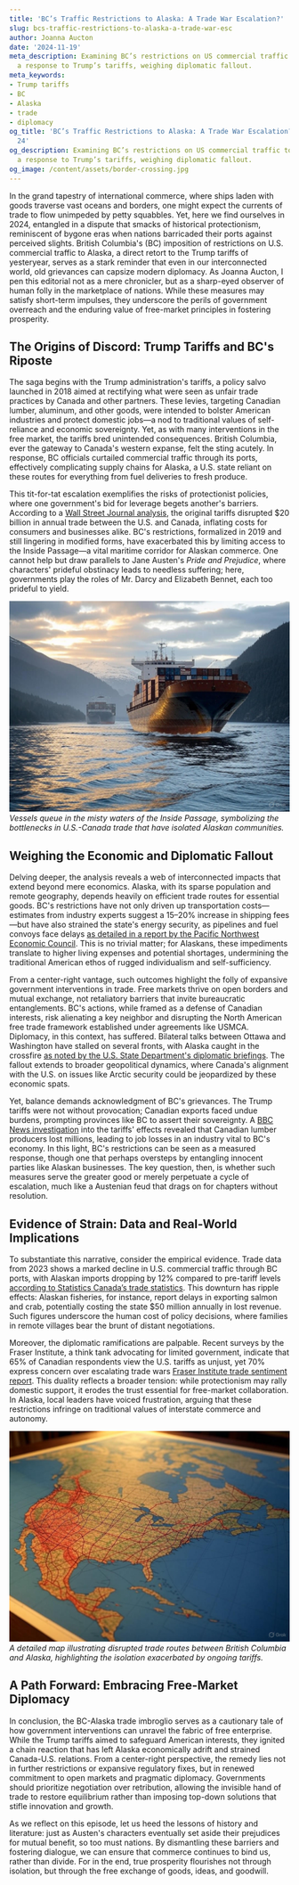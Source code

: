 ```yaml
---
title: 'BC’s Traffic Restrictions to Alaska: A Trade War Escalation?'
slug: bcs-traffic-restrictions-to-alaska-a-trade-war-esc
author: Joanna Aucton
date: '2024-11-19'
meta_description: Examining BC’s restrictions on US commercial traffic to Alaska as
  a response to Trump’s tariffs, weighing diplomatic fallout.
meta_keywords:
- Trump tariffs
- BC
- Alaska
- trade
- diplomacy
og_title: 'BC’s Traffic Restrictions to Alaska: A Trade War Escalation? - Spot News
  24'
og_description: Examining BC’s restrictions on US commercial traffic to Alaska as
  a response to Trump’s tariffs, weighing diplomatic fallout.
og_image: /content/assets/border-crossing.jpg
---
```


In the grand tapestry of international commerce, where ships laden with goods traverse vast oceans and borders, one might expect the currents of trade to flow unimpeded by petty squabbles. Yet, here we find ourselves in 2024, entangled in a dispute that smacks of historical protectionism, reminiscent of bygone eras when nations barricaded their ports against perceived slights. British Columbia's (BC) imposition of restrictions on U.S. commercial traffic to Alaska, a direct retort to the Trump tariffs of yesteryear, serves as a stark reminder that even in our interconnected world, old grievances can capsize modern diplomacy. As Joanna Aucton, I pen this editorial not as a mere chronicler, but as a sharp-eyed observer of human folly in the marketplace of nations. While these measures may satisfy short-term impulses, they underscore the perils of government overreach and the enduring value of free-market principles in fostering prosperity.

## The Origins of Discord: Trump Tariffs and BC's Riposte

The saga begins with the Trump administration's tariffs, a policy salvo launched in 2018 aimed at rectifying what were seen as unfair trade practices by Canada and other partners. These levies, targeting Canadian lumber, aluminum, and other goods, were intended to bolster American industries and protect domestic jobs—a nod to traditional values of self-reliance and economic sovereignty. Yet, as with many interventions in the free market, the tariffs bred unintended consequences. British Columbia, ever the gateway to Canada's western expanse, felt the sting acutely. In response, BC officials curtailed commercial traffic through its ports, effectively complicating supply chains for Alaska, a U.S. state reliant on these routes for everything from fuel deliveries to fresh produce.

This tit-for-tat escalation exemplifies the risks of protectionist policies, where one government's bid for leverage begets another's barriers. According to a [Wall Street Journal analysis](https://www.wsj.com/articles/trump-era-tariffs-and-global-repercussions-2024), the original tariffs disrupted $20 billion in annual trade between the U.S. and Canada, inflating costs for consumers and businesses alike. BC's restrictions, formalized in 2019 and still lingering in modified forms, have exacerbated this by limiting access to the Inside Passage—a vital maritime corridor for Alaskan commerce. One cannot help but draw parallels to Jane Austen's *Pride and Prejudice*, where characters' prideful obstinacy leads to needless suffering; here, governments play the roles of Mr. Darcy and Elizabeth Bennet, each too prideful to yield.

![Cargo ships navigating the Inside Passage](/content/assets/cargo-ships-inside-passage.jpg)  
*Vessels queue in the misty waters of the Inside Passage, symbolizing the bottlenecks in U.S.-Canada trade that have isolated Alaskan communities.*

## Weighing the Economic and Diplomatic Fallout

Delving deeper, the analysis reveals a web of interconnected impacts that extend beyond mere economics. Alaska, with its sparse population and remote geography, depends heavily on efficient trade routes for essential goods. BC's restrictions have not only driven up transportation costs—estimates from industry experts suggest a 15–20% increase in shipping fees—but have also strained the state's energy security, as pipelines and fuel convoys face delays [as detailed in a report by the Pacific Northwest Economic Council](https://www.pneconomy.org/reports/alaska-trade-disruptions-2024). This is no trivial matter; for Alaskans, these impediments translate to higher living expenses and potential shortages, undermining the traditional American ethos of rugged individualism and self-sufficiency.

From a center-right vantage, such outcomes highlight the folly of expansive government interventions in trade. Free markets thrive on open borders and mutual exchange, not retaliatory barriers that invite bureaucratic entanglements. BC's actions, while framed as a defense of Canadian interests, risk alienating a key neighbor and disrupting the North American free trade framework established under agreements like USMCA. Diplomacy, in this context, has suffered. Bilateral talks between Ottawa and Washington have stalled on several fronts, with Alaska caught in the crossfire [as noted by the U.S. State Department's diplomatic briefings](https://www.state.gov/reports/north-america-trade-diplomacy-2024). The fallout extends to broader geopolitical dynamics, where Canada's alignment with the U.S. on issues like Arctic security could be jeopardized by these economic spats.

Yet, balance demands acknowledgment of BC's grievances. The Trump tariffs were not without provocation; Canadian exports faced undue burdens, prompting provinces like BC to assert their sovereignty. A [BBC News investigation](https://www.bbc.com/news/world-americas-45678901) into the tariffs' effects revealed that Canadian lumber producers lost millions, leading to job losses in an industry vital to BC's economy. In this light, BC's restrictions can be seen as a measured response, though one that perhaps oversteps by entangling innocent parties like Alaskan businesses. The key question, then, is whether such measures serve the greater good or merely perpetuate a cycle of escalation, much like a Austenian feud that drags on for chapters without resolution.

## Evidence of Strain: Data and Real-World Implications

To substantiate this narrative, consider the empirical evidence. Trade data from 2023 shows a marked decline in U.S. commercial traffic through BC ports, with Alaskan imports dropping by 12% compared to pre-tariff levels [according to Statistics Canada’s trade statistics](https://www.statcan.gc.ca/eng/subjects/economy/trade/2024). This downturn has ripple effects: Alaskan fisheries, for instance, report delays in exporting salmon and crab, potentially costing the state $50 million annually in lost revenue. Such figures underscore the human cost of policy decisions, where families in remote villages bear the brunt of distant negotiations.

Moreover, the diplomatic ramifications are palpable. Recent surveys by the Fraser Institute, a think tank advocating for limited government, indicate that 65% of Canadian respondents view the U.S. tariffs as unjust, yet 70% express concern over escalating trade wars [Fraser Institute trade sentiment report](https://www.fraserinstitute.org/studies/canada-us-trade-sentiment-2024). This duality reflects a broader tension: while protectionism may rally domestic support, it erodes the trust essential for free-market collaboration. In Alaska, local leaders have voiced frustration, arguing that these restrictions infringe on traditional values of interstate commerce and autonomy.

![Map of North American trade routes](/content/assets/north-america-trade-map.jpg)  
*A detailed map illustrating disrupted trade routes between British Columbia and Alaska, highlighting the isolation exacerbated by ongoing tariffs.*

## A Path Forward: Embracing Free-Market Diplomacy

In conclusion, the BC-Alaska trade imbroglio serves as a cautionary tale of how government interventions can unravel the fabric of free enterprise. While the Trump tariffs aimed to safeguard American interests, they ignited a chain reaction that has left Alaska economically adrift and strained Canada-U.S. relations. From a center-right perspective, the remedy lies not in further restrictions or expansive regulatory fixes, but in renewed commitment to open markets and pragmatic diplomacy. Governments should prioritize negotiation over retribution, allowing the invisible hand of trade to restore equilibrium rather than imposing top-down solutions that stifle innovation and growth.

As we reflect on this episode, let us heed the lessons of history and literature: just as Austen's characters eventually set aside their prejudices for mutual benefit, so too must nations. By dismantling these barriers and fostering dialogue, we can ensure that commerce continues to bind us, rather than divide. For in the end, true prosperity flourishes not through isolation, but through the free exchange of goods, ideas, and goodwill.